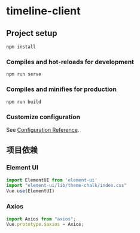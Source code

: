 # timeline-client

## Project setup
```
npm install
```

### Compiles and hot-reloads for development
```
npm run serve
```

### Compiles and minifies for production
```
npm run build
```

### Customize configuration
See [Configuration Reference](https://cli.vuejs.org/config/).

## 项目依赖

### Element UI

```js
import ElementUI from 'element-ui'
import "element-ui/lib/theme-chalk/index.css"
Vue.use(ElementUI)
```

### Axios

```js
import Axios from "axios";
Vue.prototype.$axios = Axios;
```
